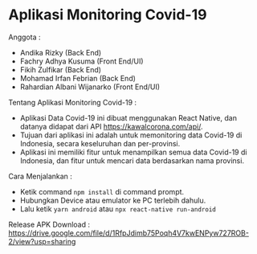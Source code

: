 # Aplikasi Monitoring Covid-19

Anggota :
- Andika Rizky (Back End)
- Fachry Adhya Kusuma (Front End/UI)
- Fikih Zulfikar (Back End)
- Mohamad Irfan Febrian (Back End)
- Rahardian Albani Wijanarko (Front End/UI)

Tentang Aplikasi Monitoring Covid-19 :
- Aplikasi Data Covid-19 ini dibuat menggunakan React Native, dan datanya didapat dari API https://kawalcorona.com/api/.
- Tujuan dari aplikasi ini adalah untuk memonitoring data Covid-19 di Indonesia, secara keseluruhan dan per-provinsi.
- Aplikasi ini memiliki fitur untuk menampilkan semua data Covid-19 di Indonesia, dan fitur untuk mencari data berdasarkan nama provinsi.

Cara Menjalankan :
- Ketik command ```npm install``` di command prompt.
- Hubungkan Device atau emulator ke PC terlebih dahulu.
- Lalu ketik ```yarn android``` atau ```npx react-native run-android```

Release APK Download :
https://drive.google.com/file/d/1RfpJdimb75Poqh4V7kwENPyw727ROB-2/view?usp=sharing
